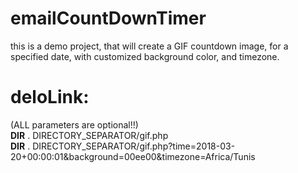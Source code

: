# emailCountDownTimer
this is a demo project,  that will create a GIF countdown image, for a specified date, with customized background color, and timezone.


# deloLink:
(ALL parameters are optional!!)  
__DIR__ . DIRECTORY_SEPARATOR/gif.php  
__DIR__ . DIRECTORY_SEPARATOR/gif.php?time=2018-03-20+00:00:01&background=00ee00&timezone=Africa/Tunis  

